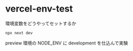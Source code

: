 # vercel-env-test

環境変数をどうやってセットするか

```
npx next dev
```

preview 環境の NODE_ENV に development を仕込んで実験
